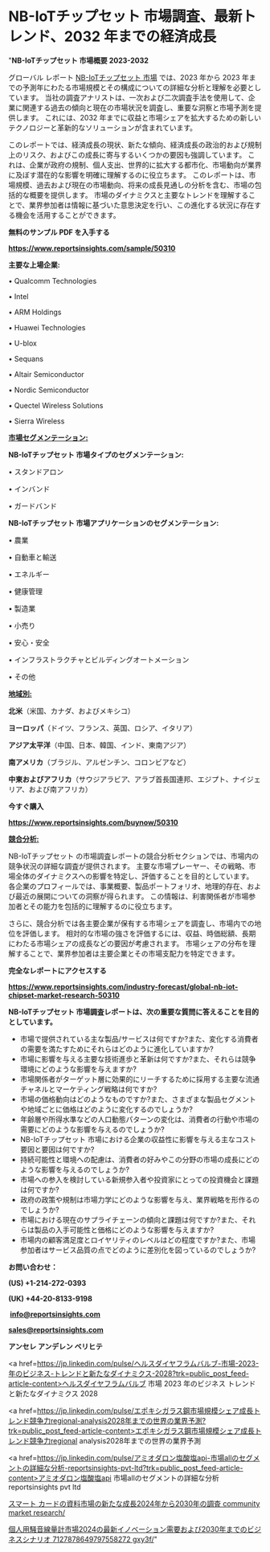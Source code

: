 # NB-IoTチップセット 市場調査、最新トレンド、2032 年までの経済成長

"<strong>NB-IoTチップセット 市場概要 2023-2032</strong>

グローバル レポート <a href=https://www.reportsinsights.com/sample/50310>NB-IoTチップセット 市場</a> では、2023 年から 2023 年までの予測年にわたる市場規模とその構成についての詳細な分析と理解を必要としています。 当社の調査アナリストは、一次および二次調査手法を使用して、企業に関連する過去の傾向と現在の市場状況を調査し、重要な洞察と市場予測を提供します。 これには、2032 年までに収益と市場シェアを拡大​​するための新しいテクノロジーと革新的なソリューションが含まれています。

このレポートでは、経済成長の現状、新たな傾向、経済成長の政治的および規制上のリスク、およびこの成長に寄与するいくつかの要因も強調しています。 これは、企業が政府の規制、個人支出、世界的に拡大する都市化、市場動向が業界に及ぼす潜在的な影響を明確に理解するのに役立ちます。 このレポートは、市場規模、過去および現在の市場動向、将来の成長見通しの分析を含む、市場の包括的な概要を提供します。 市場のダイナミクスと主要なトレンドを理解することで、業界参加者は情報に基づいた意思決定を行い、この進化する状況に存在する機会を活用することができます。

<strong><b>無料のサンプル PDF を入手する</b></strong>

<a href=https://www.reportsinsights.com/sample/50310><strong><u>https://www.reportsinsights.com/sample/50310</u></strong></a>

<strong>主要な上場企業:</strong>

• Qualcomm Technologies

• Intel

• ARM Holdings

• Huawei Technologies

• U-blox

• Sequans

• Altair Semiconductor

• Nordic Semiconductor

• Quectel Wireless Solutions

• Sierra Wireless

<strong><u>市場セグメンテーション</u></strong><strong><u>:</u></strong>

<strong>NB-IoTチップセット 市場タイプのセグメンテーション:</strong>

• スタンドアロン

• インバンド

• ガードバンド

<strong>NB-IoTチップセット 市場アプリケーションのセグメンテーション:</strong>

• 農業

• 自動車と輸送

• エネルギー

• 健康管理

• 製造業

• 小売り

• 安心・安全

• インフラストラクチャとビルディングオートメーション

• その他

<strong><u>地域別</u></strong><strong><u>:</u></strong>

<strong>北米</strong>（米国、カナダ、およびメキシコ）

<strong>ヨーロッパ</strong>（ドイツ、フランス、英国、ロシア、イタリア）

<strong>アジア太平洋</strong>（中国、日本、韓国、インド、東南アジア）

<strong>南アメリカ</strong>（ブラジル、アルゼンチン、コロンビアなど）

<strong>中東およびアフリカ</strong>（サウジアラビア、アラブ首長国連邦、エジプト、ナイジェリア、および南アフリカ）

<strong>今すぐ購入</strong>

<a href=https://www.reportsinsights.com/buynow/50310><strong><u>https://www.reportsinsights.com/buynow/50310</u></strong></a>

<strong><u>競合分析:</u></strong>

NB-IoTチップセット の市場調査レポートの競合分析セクションでは、市場内の競争状況の詳細な調査が提供されます。 主要な市場プレーヤー、その戦略、市場全体のダイナミクスへの影響を特定し、評価することを目的としています。 各企業のプロフィールでは、事業概要、製品ポートフォリオ、地理的存在、および最近の展開についての洞察が得られます。 この情報は、利害関係者が市場参加者とその能力を包括的に理解するのに役立ちます。

さらに、競合分析では各主要企業が保有する市場シェアを調査し、市場内での地位を評価します。 相対的な市場の強さを評価するには、収益、時価総額、長期にわたる市場シェアの成長などの要因が考慮されます。 市場シェアの分布を理解することで、業界参加者は主要企業とその市場支配力を特定できます。

<strong>完全なレポートにアクセスする</strong>

<a href=https://www.reportsinsights.com/industry-forecast/global-nb-iot-chipset-market-research-50310><strong><u><b>https://www.reportsinsights.com/industry-forecast/global-nb-iot-chipset-market-research-50310</b></u></strong></a>

<strong><b>NB-IoTチップセット 市場調査レポートは、次の重要な質問に答えることを目的としています。</b></strong>
<ul>
  <li>市場で提供されている主な製品/サービスは何ですか?また、変化する消費者の需要を満たすためにそれらはどのように進化していますか?</li>
  <li>市場に影響を与える主要な技術進歩と革新は何ですか?また、それらは競争環境にどのような影響を与えますか?</li>
  <li>市場関係者がターゲット層に効果的にリーチするために採用する主要な流通チャネルとマーケティング戦略は何ですか?</li>
  <li>市場の価格動向はどのようなものですか?また、さまざまな製品セグメントや地域ごとに価格はどのように変化するのでしょうか?</li>
  <li>年齢層や所得水準などの人口動態パターンの変化は、消費者の行動や市場の需要にどのような影響を与えるのでしょうか?</li>
  <li>NB-IoTチップセット 市場における企業の収益性に影響を与える主なコスト要因と要因は何ですか?</li>
  <li>持続可能性と環境への配慮は、消費者の好みやこの分野の市場の成長にどのような影響を与えるのでしょうか?</li>
  <li>市場への参入を検討している新規参入者や投資家にとっての投資機会と課題は何ですか?</li>
  <li>政府の政策や規制は市場力学にどのような影響を与え、業界戦略を形作るのでしょうか?</li>
  <li>市場における現在のサプライチェーンの傾向と課題は何ですか?また、それらは製品の入手可能性と価格にどのような影響を与えますか?</li>
  <li>市場内の顧客満足度とロイヤリティのレベルはどの程度ですか?また、市場参加者はサービス品質の点でどのように差別化を図っているのでしょうか?</li>
</ul>
<strong>お問い合わせ：</strong>

<strong>(US) +1-214-272-0393</strong>

<strong>(UK) +44-20-8133-9198</strong>

<strong> </strong><a href=info@reportsinsights.com><strong><u>info@reportsinsights.com</u></strong></a>

<a href=sales@reportsinsights.com><strong><u>sales@reportsinsights.com</u></strong></a>

<strong>アンセレ アンデレン ベリヒテ</strong>

<a href=https://jp.linkedin.com/pulse/ヘルスダイヤフラムバルブ-市場-2023-年のビジネス-トレンドと新たなダイナミクス-2028?trk=public_post_feed-article-content>ヘルスダイヤフラムバルブ 市場 2023 年のビジネス トレンドと新たなダイナミクス 2028</a>

<a href=https://jp.linkedin.com/pulse/エポキシガラス鋼市場規模シェア成長トレンド競争力regional-analysis2028年までの世界の業界予測?trk=public_post_feed-article-content>エポキシガラス鋼市場規模シェア成長トレンド競争力regional analysis2028年までの世界の業界予測</a>

<a href=https://jp.linkedin.com/pulse/アミオダロン塩酸塩api-市場allのセグメントの詳細な分析-reportsinsights-pvt-ltd?trk=public_post_feed-article-content>アミオダロン塩酸塩api 市場allのセグメントの詳細な分析 reportsinsights pvt ltd</a>

<a href=https://www.linkedin.com/pulse/スマート-カードの資料市場の新たな成長2024年から2030年の調査-community-market-research/>スマート カードの資料市場の新たな成長2024年から2030年の調査 community market research/</a>

<a href=https://www.linkedin.com/pulse/個人用騒音線量計市場2024の最新イノベーション需要および2030年までのビジネスシナリオ-7127878649797558272-gxy3f/>個人用騒音線量計市場2024の最新イノベーション需要および2030年までのビジネスシナリオ 7127878649797558272 gxy3f/</a>"
